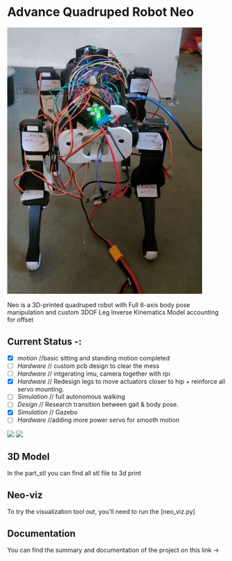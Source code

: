 # Advance Quadruped Robot Neo

<img src="neo_media/standing_neo.jpeg" width="450">

Neo is a 3D-printed quadruped robot with Full 6-axis body pose manipulation and custom 3DOF Leg Inverse Kinematics Model accounting for offset

## Current Status -:

- [x] *motion* //basic sitting and standing motion completed
- [ ] *Hardware* // custom pcb design to clear the mess
- [ ] *Hardware* // intgerating imu, camera together with rpi
- [x] *Hardware* // Redesign legs to move actuators closer to hip + reinforce all servo mounting.
- [ ] *Simulation* // full autonomous walking
- [ ] *Design* // Research transition between gait & body pose.
- [x] *Simulation* // Gazebo
- [ ] *Hardware* //adding more power servo for smooth motion

<img src="neo_media/neo_test.gif" width="350"> <img src="neo_media/neo_walk.gif" width="350"> 

## 3D Model
In the part_stl you can find all stl file to 3d print

## Neo-viz 
To try the visualization tool out, you'll need to run the [neo_viz.py]

## Documentation
You can find the summary and documentation of the project  on this link -> 

